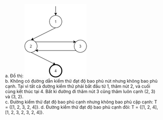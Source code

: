 a. Đồ thị:
![Graph](images/graph.png)
<br>
b. Không có đường dẫn kiểm thử đạt độ bao phủ nút nhưng không bao phủ cạnh. Tại vì tất cả đường kiểm thử phải bắt đầu từ 1, thăm nút 2, và cuối cùng kết thúc tại 4. Bất kì đường đi thăm nút 3 cũng thăm luôn cạnh (2, 3) và (3, 2).  
c. Đường kiểm thử đạt độ bao phủ cạnh nhưng không bao phủ cặp cạnh:
T = {[1, 2, 3, 2, 4]}.
d. Đường kiểm thử đạt độ bao phủ cạnh đôi:
T = {[1, 2, 4], [1, 2, 3, 2, 3, 2, 4]}.

